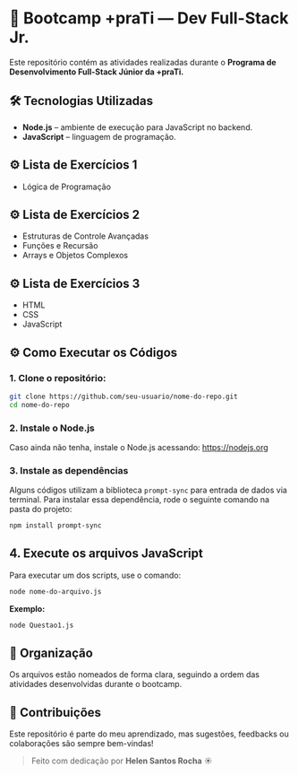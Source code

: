 # 🚀 Bootcamp +praTi — Dev Full-Stack Jr.

Este repositório contém as atividades realizadas durante o **Programa de Desenvolvimento Full-Stack Júnior da +praTi.**


## 🛠️ Tecnologias Utilizadas

- **Node.js** – ambiente de execução para JavaScript no backend.
- **JavaScript** – linguagem de programação.

## ⚙️ Lista de Exercícios 1
* Lógica de Programação

## ⚙️ Lista de Exercícios 2
* Estruturas de Controle Avançadas
* Funções e Recursão
* Arrays e Objetos Complexos

## ⚙️ Lista de Exercícios 3
* HTML
* CSS
* JavaScript

## ⚙️ Como Executar os Códigos

### 1. Clone o repositório:

```bash
git clone https://github.com/seu-usuario/nome-do-repo.git
cd nome-do-repo
```
### 2. Instale o Node.js
Caso ainda não tenha, instale o Node.js acessando: https://nodejs.org

### 3. Instale as dependências

Alguns códigos utilizam a biblioteca `prompt-sync` para entrada de dados via terminal. Para instalar essa dependência, rode o seguinte comando na pasta do projeto:

```bash
npm install prompt-sync
```

## 4. Execute os arquivos JavaScript

Para executar um dos scripts, use o comando:

```bash
node nome-do-arquivo.js
```

**Exemplo:**

```bash
node Questao1.js
```


## 📂 Organização

Os arquivos estão nomeados de forma clara, seguindo a ordem das atividades desenvolvidas durante o bootcamp.


## 🤝 Contribuições

Este repositório é parte do meu aprendizado, mas sugestões, feedbacks ou colaborações são sempre bem-vindas!


> Feito com dedicação por **Helen Santos Rocha** ☀️
